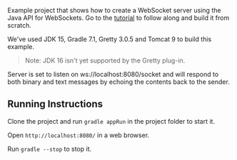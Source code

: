 Example project that shows how to create a WebSocket server using the Java API for WebSockets. Go to the [tutorial](https://learn.vonage.com/blog/2018/10/22/create-websocket-server-java-api-dr) to follow along and build it from scratch.

We've used JDK 15, Gradle 7.1, Gretty 3.0.5 and Tomcat 9 to build this example. 
> Note: JDK 16 isn't yet supported by the Gretty plug-in.

Server is set to listen on ws://localhost:8080/socket and will respond to both binary and text messages by echoing the contents back to the sender.

## Running Instructions

Clone the project and run `gradle appRun` in the project folder to start it.

Open `http://localhost:8080/` in a web browser.

Run `gradle --stop` to stop it.
